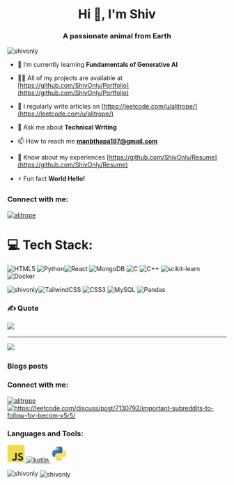 <h1 align="center">Hi 👋, I'm Shiv </h1>
<h3 align="center">A passionate animal from Earth</h3>

<p align="left"> <img src="https://komarev.com/ghpvc/?username=shivonly&label=Profile%20views&color=0e75b6&style=flat" alt="shivonly" /> </p>

- 🌱 I’m currently learning **Fundamentals of Generative AI**

- 👨‍💻 All of my projects are available at [https://github.com/ShivOnly/Portfolio](https://github.com/ShivOnly/Portfolio)

- 📝 I regularly write articles on [https://leetcode.com/u/alitrope/](https://leetcode.com/u/alitrope/)

- 💬 Ask me about **Technical Writing**

- 📫 How to reach me **manbthapa197@gmail.com**

- 📄 Know about my experiences [https://github.com/ShivOnly/Resume](https://github.com/ShivOnly/Resume)

- ⚡ Fun fact **World Hello!**

<h3 align="left">Connect with me:</h3>
<p align="left">
<a href="https://www.leetcode.com/alitrope" target="blank"><img align="center" src="https://raw.githubusercontent.com/rahuldkjain/github-profile-readme-generator/master/src/images/icons/Social/leet-code.svg" alt="alitrope" height="30" width="40" /></a>
</p>

# 💻 Tech Stack:
![HTML5](https://img.shields.io/badge/html5-%23E34F26.svg?style=for-the-badge&logo=html5&logoColor=white)  ![Python](https://img.shields.io/badge/python-3670A0?style=for-the-badge&logo=python&logoColor=ffdd54)![React](https://img.shields.io/badge/react-%2320232a.svg?style=for-the-badge&logo=react&logoColor=%2361DAFB) ![MongoDB](https://img.shields.io/badge/MongoDB-%234ea94b.svg?style=for-the-badge&logo=mongodb&logoColor=white) ![C](https://img.shields.io/badge/c-%2300599C.svg?style=for-the-badge&logo=c&logoColor=white) ![C++](https://img.shields.io/badge/c++-%2300599C.svg?style=for-the-badge&logo=c%2B%2B&logoColor=white) ![scikit-learn](https://img.shields.io/badge/scikit--learn-%23F7931E.svg?style=for-the-badge&logo=scikit-learn&logoColor=white) ![Docker](https://img.shields.io/badge/docker-%230db7ed.svg?style=for-the-badge&logo=docker&logoColor=white) <br>

<p><img align="left" src="https://github-readme-stats.vercel.app/api/top-langs?username=shivonly&show_icons=true&locale=en&layout=compact" alt="shivonly" /></p>






![TailwindCSS](https://img.shields.io/badge/tailwindcss-%2338B2AC.svg?style=for-the-badge&logo=tailwind-css&logoColor=white) ![CSS3](https://img.shields.io/badge/css3-%231572B6.svg?style=for-the-badge&logo=css3&logoColor=white) ![MySQL](https://img.shields.io/badge/mysql-4479A1.svg?style=for-the-badge&logo=mysql&logoColor=white) ![Pandas](https://img.shields.io/badge/pandas-%23150458.svg?style=for-the-badge&logo=pandas&logoColor=white)

<!-- Proudly created with GPRM ( https://gprm.itsvg.in ) -->
### ✍️ Quote
![](https://quotes-github-readme.vercel.app/api?type=horizontal&theme=radical)

---
[![](https://visitcount.itsvg.in/api?id=ShivOnly&icon=0&color=0)](https://visitcount.itsvg.in)

<!-- Proudly created with GPRM ( https://gprm.itsvg.in ) -->
### Blogs posts
<!-- BLOG-POST-LIST:START -->
<!-- BLOG-POST-LIST:END -->

<h3 align="left">Connect with me:</h3>
<p align="left">
<a href="https://www.leetcode.com/alitrope" target="blank"><img align="center" src="https://raw.githubusercontent.com/rahuldkjain/github-profile-readme-generator/master/src/images/icons/Social/leet-code.svg" alt="alitrope" height="30" width="40" /></a>
<a href="/https://leetcode.com/discuss/post/7130792/important-subreddits-to-follow-for-becom-x5r5/" target="blank"><img align="center" src="https://raw.githubusercontent.com/rahuldkjain/github-profile-readme-generator/master/src/images/icons/Social/rss.svg" alt="https://leetcode.com/discuss/post/7130792/important-subreddits-to-follow-for-becom-x5r5/" height="30" width="40" /></a>
</p>

<h3 align="left">Languages and Tools:</h3>
<p align="left"> <a href="https://developer.mozilla.org/en-US/docs/Web/JavaScript" target="_blank" rel="noreferrer"> <img src="https://raw.githubusercontent.com/devicons/devicon/master/icons/javascript/javascript-original.svg" alt="javascript" width="40" height="40"/> </a> <a href="https://kotlinlang.org" target="_blank" rel="noreferrer"> <img src="https://www.vectorlogo.zone/logos/kotlinlang/kotlinlang-icon.svg" alt="kotlin" width="40" height="40"/> </a> <a href="https://www.python.org" target="_blank" rel="noreferrer"> <img src="https://raw.githubusercontent.com/devicons/devicon/master/icons/python/python-original.svg" alt="python" width="40" height="40"/> </a> </p>

<p><img align="left" src="https://github-readme-stats.vercel.app/api/top-langs?username=shivonly&show_icons=true&locale=en&layout=compact" alt="shivonly" /></p>

<p>&nbsp;<img align="center" src="https://github-readme-stats.vercel.app/api?username=shivonly&show_icons=true&locale=en" alt="shivonly" /></p>

